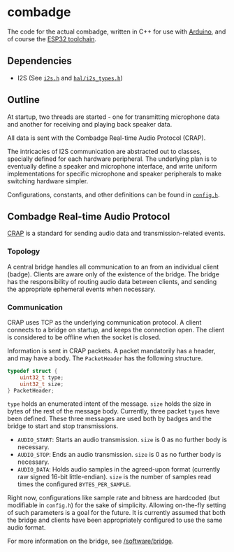 # combadge

The code for the actual combadge, written in C++ for use with [Arduino](https://www.arduino.cc/), and of course the [ESP32 toolchain](https://github.com/espressif/arduino-esp32).

## Dependencies

- I2S (See [`i2s.h`](https://github.com/espressif/arduino-esp32/blob/master/tools/sdk/esp32/include/driver/include/driver/i2s.h) and [`hal/i2s_types.h`](https://github.com/espressif/arduino-esp32/blob/master/tools/sdk/esp32/include/hal/include/hal/i2s_types.h))

## Outline

At startup, two threads are started - one for transmitting microphone data and another for receiving and playing back speaker data.

All data is sent with the Combadge Real-time Audio Protocol (CRAP).

The intricacies of I2S communication are abstracted out to classes, specially defined for each hardware peripheral.
The underlying plan is to eventually define a speaker and microphone interface, and write uniform implementations for specific microphone and speaker peripherals to make switching hardware simpler.

Configurations, constants, and other definitions can be found in [`config.h`](config.h).

## Combadge Real-time Audio Protocol

[CRAP](src/crap.h) is a standard for sending audio data and transmission-related events.

### Topology

A central bridge handles all communication to an from an individual client (badge).
Clients are aware only of the existence of the bridge.
The bridge has the responsibility of routing audio data between clients, and sending the appropriate ephemeral events when necessary.

### Communication

CRAP uses TCP as the underlying communication protocol. A client connects to a bridge on startup, and keeps the connection open.
The client is considered to be offline when the socket is closed.

Information is sent in CRAP packets. A packet mandatorily has a header, and may have a body.
The `PacketHeader` has the following structure.

```c
typedef struct {
    uint32_t type;
    uint32_t size;
} PacketHeader;
```

`type` holds an enumerated intent of the message. `size` holds the size in bytes of the rest of the message body.
Currently, three packet `type`s have been defined.
These three messages are used both by badges and the bridge to start and stop transmissions.

- `AUDIO_START`: Starts an audio transmission. `size` is 0 as no further body is necessary.
- `AUDIO_STOP`: Ends an audio transmission. `size` is 0 as no further body is necessary.
- `AUDIO_DATA`: Holds audio samples in the agreed-upon format (currently raw signed 16-bit little-endian). `size` is the number of samples read times the configured `BYTES_PER_SAMPLE`.

Right now, configurations like sample rate and bitness are hardcoded (but modifiable in `config.h`) for the sake of simplicity.
Allowing on-the-fly setting of such parameters is a goal for the future.
It is currently assumed that both the bridge and clients have been appropriately configured to use the same audio format.

For more information on the bridge, see [/software/bridge](/software/bridge).
